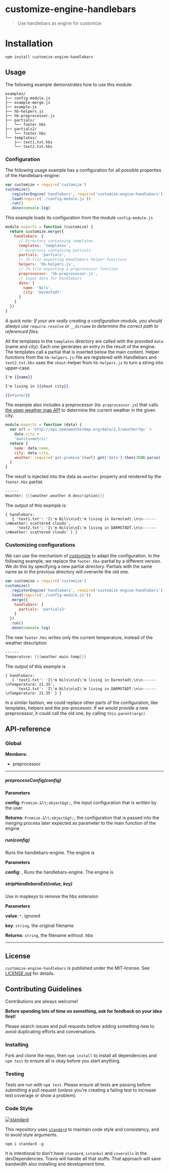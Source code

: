 # customize-engine-handlebars

> Use handlebars as engine for customize


# Installation

```
npm install customize-engine-handlebars
```

## Usage

The following example demonstrates how to use this module:

<pre><code>examples/
├── config-module.js
├── example-merge.js
├── example.js
├── hb-helpers.js
├── hb-preprocessor.js
├── partials/
│   └── footer.hbs
├── partials2/
│   └── footer.hbs
└── templates/
    ├── text1.txt.hbs
    └── text2.txt.hbs</code></pre>

### Configuration

The following usage example has a configuration for all possible properties
of the Handlebars-engine:

```js
var customize = require('customize')
customize()
  .registerEngine('handlebars', require('customize-engine-handlebars'))
  .load(require('./config-module.js'))
  .run()
  .done(console.log)
```

This example loads its configuration from the module `config-module.js`

```js
module.exports = function (customize) {
  return customize.merge({
    handlebars: {
      // Directory containing templates
      templates: 'templates',
      // Directory containing partials
      partials: 'partials',
      // JS-file exporting Handlebars helper-functions
      helpers: 'hb-helpers.js',
      // JS-file exporting a preprocessor function
      preprocessor: 'hb-preprocessor.js',
      // Input data for Handlebars
      data: {
        name: 'Nils',
        city: 'Darmstadt'
      }
    }
  })
}

```


*A quick note: If your are really creating a configuration-module, you should always
use `require.resolve` or `__dirname` to determine the correct path to referenced files.*

All the templates in the `templates` directory are called with the provided `data` (name and city).
Each one generates an entry in the result of the engine. The templates call a partial that is 
inserted below the main content. Helper functions from the `hb-helpers.js`-file are registered 
with Handlebars and `text2.txt.hbs` uses the `shout`-helper from `hb-helpers.js` to turn a 
string into upper-case. 

```hbs
I'm {{name}}

I'm living in {{shout city}}.

{{>footer}}
```


The example also includes a preprocessor (`hb-preprocessor.js`) that calls [the open weather map API](http://openweathermap.org/current#name)
to determine the current weather in the given city. 

```js
module.exports = function (data) {
  var url = 'http://api.openweathermap.org/data/2.5/weather?q=' +
    data.city +
    '&units=metric'
  return {
    name: data.name,
    city: data.city,
    weather: require('get-promise')(url).get('data').then(JSON.parse)
  }
}

```


The result is injected into the data as `weather` property and rendered by 
the `footer.hbs` partial.

```hbs
------
Weather: {{{weather.weather.0.description}}}
```


The output of this example is:

```
{ handlebars: 
   { 'text1.txt': 'I\'m Nils\n\nI\'m living in Darmstadt.\n\n------\nWeather: scattered clouds',
     'text2.txt': 'I\'m Nils\n\nI\'m living in DARMSTADT.\n\n------\nWeather: scattered clouds' } }
```


### Customizing configurations

We can use the mechanism of [customize](https://npmjs.com/package/customize) to adapt the configuration.
In the following example, we replace the `footer.hbs`-partial by a different version.
We do this by specifying a new partial directory. Partials with the same name as in 
the previous directory will overwrite the old one.

```js
var customize = require('customize')
customize()
  .registerEngine('handlebars', require('customize-engine-handlebars'))
  .load(require('./config-module.js'))
  .merge({
    handlebars: {
      partials: 'partials2'
    }
  })
  .run()
  .done(console.log)
```

The new `footer.hbs` writes only the current temperature, instead of the weather description

```hbs
------
Temperature: {{{weather.main.temp}}}
```


The output of this example is

```
{ handlebars: 
   { 'text1.txt': 'I\'m Nils\n\nI\'m living in Darmstadt.\n\n------\nTemperature: 21.35',
     'text2.txt': 'I\'m Nils\n\nI\'m living in DARMSTADT.\n\n------\nTemperature: 21.35' } }
```

In a similar fashion, we could replace other parts of the configuration, like templates, helpers
and the pre-processor. If we would provide a new preprocessor, it could call the old one,
by calling `this.parent(args)`


##  API-reference

### Global




**Members:**

+ preprocessor

* * *

##### preprocessConfig(config) 

**Parameters**

**config**: `Promise.&lt;object&gt;`, the input configuration that is written by the user

**Returns**: `Promise.&lt;object&gt;`, the configuration that is passed into the merging process
   later expected as parameter to the main function of the engine


##### run(config) 

Runs the handlebars-engine. The engine is

**Parameters**

**config**: , Runs the handlebars-engine. The engine is



##### stripHandlebarsExt(value, key) 

Use in mapkeys to remove the hbs extension

**Parameters**

**value**: `*`, ignored

**key**: `string`, the original filename

**Returns**: `string`, the filename without .hbs



* * *












## License

`customize-engine-handlebars` is published under the MIT-license. 
See [LICENSE.md](LICENSE.md) for details.

## Contributing Guidelines

<!-- Taken from @tunnckoCore: https://github.com/tunnckoCore/coreflow-templates/blob/master/template/CONTRIBUTING.md -->

Contributions are always welcome!

**Before spending lots of time on something, ask for feedback on your idea first!**

Please search issues and pull requests before adding something new to avoid duplicating
efforts and conversations.


### Installing

Fork and clone the repo, then `npm install` to install all dependencies and `npm test` to
ensure all is okay before you start anything.


### Testing

Tests are run with `npm test`. Please ensure all tests are passing before submitting
a pull request (unless you're creating a failing test to increase test coverage or show a problem).

### Code Style

[![standard][standard-image]][standard-url]

This repository uses [`standard`][standard-url] to maintain code style and consistency,
and to avoid style arguments.
```
npm i standard -g
```

It is intentional to don't have `standard`, `istanbul` and `coveralls` in the devDependencies. Travis will handle all that stuffs. That approach will save bandwidth also installing and development time.

[standard-image]: https://cdn.rawgit.com/feross/standard/master/badge.svg
[standard-url]: https://github.com/feross/standard
